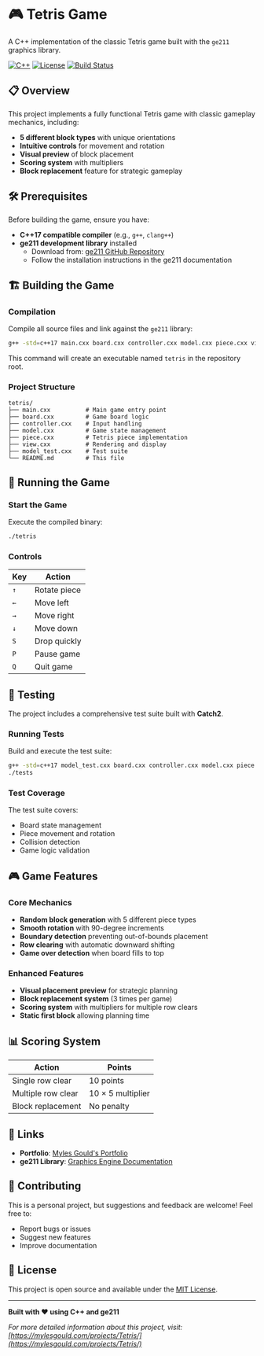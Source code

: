 # 🎮 Tetris Game

A C++ implementation of the classic Tetris game built with the `ge211` graphics library.

[![C++](https://img.shields.io/badge/C++-17-blue.svg)](https://isocpp.org/)
[![License](https://img.shields.io/badge/License-MIT-green.svg)](LICENSE)
[![Build Status](https://img.shields.io/badge/Build-Passing-brightgreen.svg)]()

## 📋 Overview

This project implements a fully functional Tetris game with classic gameplay mechanics, including:
- **5 different block types** with unique orientations
- **Intuitive controls** for movement and rotation
- **Visual preview** of block placement
- **Scoring system** with multipliers
- **Block replacement** feature for strategic gameplay

## 🛠️ Prerequisites

Before building the game, ensure you have:

- **C++17 compatible compiler** (e.g., `g++`, `clang++`)
- **ge211 development library** installed
  - Download from: [ge211 GitHub Repository](https://github.com/cmu-ge211/ge211)
  - Follow the installation instructions in the ge211 documentation

## 🏗️ Building the Game

### Compilation

Compile all source files and link against the `ge211` library:

```bash
g++ -std=c++17 main.cxx board.cxx controller.cxx model.cxx piece.cxx view.cxx -lge211 -o tetris
```

This command will create an executable named `tetris` in the repository root.

### Project Structure

```
tetris/
├── main.cxx          # Main game entry point
├── board.cxx         # Game board logic
├── controller.cxx    # Input handling
├── model.cxx         # Game state management
├── piece.cxx         # Tetris piece implementation
├── view.cxx          # Rendering and display
├── model_test.cxx    # Test suite
└── README.md         # This file
```

## 🎯 Running the Game

### Start the Game

Execute the compiled binary:

```bash
./tetris
```

### Controls

| Key | Action |
|-----|--------|
| `↑` | Rotate piece |
| `←` | Move left |
| `→` | Move right |
| `↓` | Move down |
| `S` | Drop quickly |
| `P` | Pause game |
| `Q` | Quit game |

## 🧪 Testing

The project includes a comprehensive test suite built with **Catch2**.

### Running Tests

Build and execute the test suite:

```bash
g++ -std=c++17 model_test.cxx board.cxx controller.cxx model.cxx piece.cxx view.cxx -DCS211_TESTING -lge211 -o tests
./tests
```

### Test Coverage

The test suite covers:
- Board state management
- Piece movement and rotation
- Collision detection
- Game logic validation

## 🎮 Game Features

### Core Mechanics
- **Random block generation** with 5 different piece types
- **Smooth rotation** with 90-degree increments
- **Boundary detection** preventing out-of-bounds placement
- **Row clearing** with automatic downward shifting
- **Game over detection** when board fills to top

### Enhanced Features
- **Visual placement preview** for strategic planning
- **Block replacement system** (3 times per game)
- **Scoring system** with multipliers for multiple row clears
- **Static first block** allowing planning time

## 📊 Scoring System

| Action | Points |
|--------|--------|
| Single row clear | 10 points |
| Multiple row clear | 10 × 5 multiplier |
| Block replacement | No penalty |

## 🔗 Links


- **Portfolio**: [Myles Gould's Portfolio](https://mylesgould.com)
- **ge211 Library**: [Graphics Engine Documentation](https://github.com/cmu-ge211/ge211)

## 🤝 Contributing

This is a personal project, but suggestions and feedback are welcome! Feel free to:
- Report bugs or issues
- Suggest new features
- Improve documentation

## 📝 License

This project is open source and available under the [MIT License](LICENSE).

---

**Built with ❤️ using C++ and ge211**

*For more detailed information about this project, visit: [https://mylesgould.com/projects/Tetris/](https://mylesgould.com/projects/Tetris/)* 
